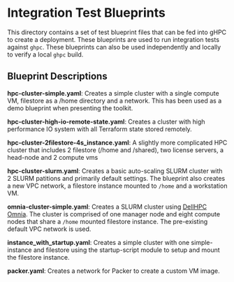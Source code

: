 
# Integration Test Blueprints

This directory contains a set of test blueprint files that can be fed into gHPC
to create a deployment. These blueprints are used to run integration tests
against `ghpc`. These blueprints can also be used independently and locally to
verify a local `ghpc` build.

## Blueprint Descriptions

**hpc-cluster-simple.yaml**: Creates a simple cluster with a single compute VM,
filestore as a /home directory and a network. This has been used as a demo
blueprint when presenting the toolkit.

**hpc-cluster-high-io-remote-state.yaml**: Creates a cluster with high
performance IO system with all Terraform state stored remotely.

**hpc-cluster-2filestore-4s_instance.yaml**: A slightly more complicated HPC
cluster that includes 2 filestore (/home and /shared), two license servers, a
head-node and 2 compute vms

**hpc-cluster-slurm.yaml**: Creates a basic auto-scaling SLURM cluster with 2
SLURM patitions and primarily default settings. The blueprint also creates a new
VPC network, a filestore instance mounted to `/home` and a workstation VM.

**omnia-cluster-simple.yaml**: Creates a SLURM cluster using
[DellHPC Omnia](https://github.com/dellhpc/omnia). The cluster is comprised of
one manager node and eight compute nodes that share a `/home` mounted filestore
instance. The pre-existing default VPC network is used.

**instance_with_startup.yaml**: Creates a simple cluster with one
simple-instance and filestore using the startup-script module to setup and
mount the filestore instance.

**packer.yaml**: Creates a network for Packer to create a custom VM image.
